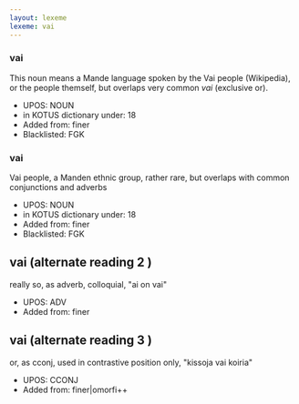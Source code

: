 ```yaml
---
layout: lexeme
lexeme: vai
---
```


###  vai

This noun means a Mande language spoken by the Vai people (Wikipedia), or the people themself, but overlaps  very common *vai* (exclusive or).
* UPOS:  NOUN
* in KOTUS dictionary under:  18
* Added from:  finer
* Blacklisted:  FGK


###  vai

Vai people, a Manden ethnic group, rather rare, but overlaps with common conjunctions and adverbs
* UPOS:  NOUN
* in KOTUS dictionary under:  18
* Added from:  finer
* Blacklisted:  FGK


## vai (alternate reading 2 )

really so, as adverb, colloquial, "ai on vai"
* UPOS:  ADV
* Added from:  finer


## vai (alternate reading 3 )

or, as cconj, used in contrastive position only, "kissoja vai koiria"
* UPOS:  CCONJ
* Added from:  finer|omorfi++

